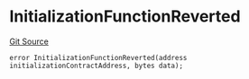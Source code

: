 # InitializationFunctionReverted
[Git Source](https://github.com/thrackle-io/tron/blob/b7e3c80b9894bc0c1005dc8b0adb631c487f2598/src/client/token/handler/diamond/HandlerDiamondLib.sol)


```solidity
error InitializationFunctionReverted(address initializationContractAddress, bytes data);
```

